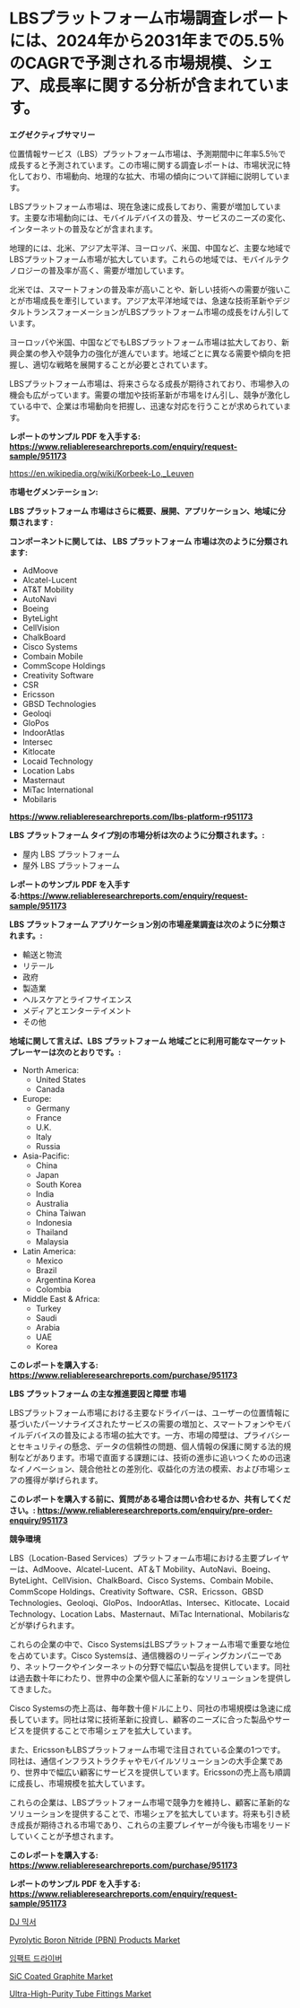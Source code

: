 <p><h1>LBSプラットフォーム市場調査レポートには、2024年から2031年までの5.5％のCAGRで予測される市場規模、シェア、成長率に関する分析が含まれています。</h1></p><p><strong>エグゼクティブサマリー</strong></p>
<p><p>位置情報サービス（LBS）プラットフォーム市場は、予測期間中に年率5.5％で成長すると予測されています。この市場に関する調査レポートは、市場状況に特化しており、市場動向、地理的な拡大、市場の傾向について詳細に説明しています。</p><p>LBSプラットフォーム市場は、現在急速に成長しており、需要が増加しています。主要な市場動向には、モバイルデバイスの普及、サービスのニーズの変化、インターネットの普及などが含まれます。</p><p>地理的には、北米、アジア太平洋、ヨーロッパ、米国、中国など、主要な地域でLBSプラットフォーム市場が拡大しています。これらの地域では、モバイルテクノロジーの普及率が高く、需要が増加しています。</p><p>北米では、スマートフォンの普及率が高いことや、新しい技術への需要が強いことが市場成長を牽引しています。アジア太平洋地域では、急速な技術革新やデジタルトランスフォーメーションがLBSプラットフォーム市場の成長をけん引しています。</p><p>ヨーロッパや米国、中国などでもLBSプラットフォーム市場は拡大しており、新興企業の参入や競争力の強化が進んでいます。地域ごとに異なる需要や傾向を把握し、適切な戦略を展開することが必要とされています。</p><p>LBSプラットフォーム市場は、将来さらなる成長が期待されており、市場参入の機会も広がっています。需要の増加や技術革新が市場をけん引し、競争が激化している中で、企業は市場動向を把握し、迅速な対応を行うことが求められています。</p></p>
<p><strong>レポートのサンプル PDF を入手する: <a href="https://www.reliableresearchreports.com/enquiry/request-sample/951173">https://www.reliableresearchreports.com/enquiry/request-sample/951173</a></strong></p>
<p><a href="https://en.wikipedia.org/wiki/Korbeek-Lo,_Leuven">https://en.wikipedia.org/wiki/Korbeek-Lo,_Leuven</a></p>
<p><strong>市場セグメンテーション:</strong></p>
<p><strong> LBS プラットフォーム 市場はさらに概要、展開、アプリケーション、地域に分類されます :</strong></p>
<p><strong>コンポーネントに関しては、 LBS プラットフォーム 市場は次のように分類されます:</strong></p>
<p><ul><li>AdMoove</li><li>Alcatel-Lucent</li><li>AT&T Mobility</li><li>AutoNavi</li><li>Boeing</li><li>ByteLight</li><li>CellVision</li><li>ChalkBoard</li><li>Cisco Systems</li><li>Combain Mobile</li><li>CommScope Holdings</li><li>Creativity Software</li><li>CSR</li><li>Ericsson</li><li>GBSD Technologies</li><li>Geoloqi</li><li>GloPos</li><li>IndoorAtlas</li><li>Intersec</li><li>Kitlocate</li><li>Locaid Technology</li><li>Location Labs</li><li>Masternaut</li><li>MiTac International</li><li>Mobilaris</li></ul></p>
<p><strong><a href="https://www.reliableresearchreports.com/lbs-platform-r951173">https://www.reliableresearchreports.com/lbs-platform-r951173</a></strong></p>
<p><strong> LBS プラットフォーム タイプ別の市場分析は次のように分類されます。:</strong></p>
<p><ul><li>屋内 LBS プラットフォーム</li><li>屋外 LBS プラットフォーム</li></ul></p>
<p><strong>レポートのサンプル PDF を入手する:<a href="https://www.reliableresearchreports.com/enquiry/request-sample/951173">https://www.reliableresearchreports.com/enquiry/request-sample/951173</a></strong></p>
<p><strong> LBS プラットフォーム アプリケーション別の市場産業調査は次のように分類されます。:</strong></p>
<p><ul><li>輸送と物流</li><li>リテール</li><li>政府</li><li>製造業</li><li>ヘルスケアとライフサイエンス</li><li>メディアとエンターテイメント</li><li>その他</li></ul></p>
<p><strong>地域に関して言えば、LBS プラットフォーム 地域ごとに利用可能なマーケットプレーヤーは次のとおりです。:</strong></p>
<p><ul>
    <li>
        North America:
        <ul>
            <li>United States</li>
            <li>Canada</li>
        </ul>
    </li>
    <li>
        Europe:
        <ul>
            <li>Germany</li>
            <li>France</li>
            <li>U.K.</li>
            <li>Italy</li>
            <li>Russia</li>
        </ul>
    </li>
    <li>
        Asia-Pacific:
        <ul>
            <li>China</li>
            <li>Japan</li>
            <li>South Korea</li>
            <li>India</li>
            <li>Australia</li>
            <li>China Taiwan</li>
            <li>Indonesia</li>
            <li>Thailand</li>
            <li>Malaysia</li>
        </ul>
    </li>
    <li>
        Latin America:
        <ul>
            <li>Mexico</li>
            <li>Brazil</li>
            <li>Argentina Korea</li>
            <li>Colombia</li>
        </ul>
    </li>
    <li>
        Middle East & Africa:
        <ul>
            <li>Turkey</li>
            <li>Saudi</li>
            <li>Arabia</li>
            <li>UAE</li>
            <li>Korea</li>
        </ul>
    </li>
    </ul></p>
<p><strong>このレポートを購入する: <a href="https://www.reliableresearchreports.com/purchase/951173">https://www.reliableresearchreports.com/purchase/951173</a></strong></p>
<p><strong>LBS プラットフォーム の主な推進要因と障壁 市場</strong></p>
<p><p>LBSプラットフォーム市場における主要なドライバーは、ユーザーの位置情報に基づいたパーソナライズされたサービスの需要の増加と、スマートフォンやモバイルデバイスの普及による市場の拡大です。一方、市場の障壁は、プライバシーとセキュリティの懸念、データの信頼性の問題、個人情報の保護に関する法的規制などがあります。市場で直面する課題には、技術の進歩に追いつくための迅速なイノベーション、競合他社との差別化、収益化の方法の模索、および市場シェアの獲得が挙げられます。</p></p>
<p><strong>このレポートを購入する前に、質問がある場合は問い合わせるか、共有してください。: <a href="https://www.reliableresearchreports.com/enquiry/pre-order-enquiry/951173">https://www.reliableresearchreports.com/enquiry/pre-order-enquiry/951173</a></strong></p>
<p><strong>競争環境</strong></p>
<p><p>LBS（Location-Based Services）プラットフォーム市場における主要プレイヤーは、AdMoove、Alcatel-Lucent、AT＆T Mobility、AutoNavi、Boeing、ByteLight、CellVision、ChalkBoard、Cisco Systems、Combain Mobile、CommScope Holdings、Creativity Software、CSR、Ericsson、GBSD Technologies、Geoloqi、GloPos、IndoorAtlas、Intersec、Kitlocate、Locaid Technology、Location Labs、Masternaut、MiTac International、Mobilarisなどが挙げられます。</p><p>これらの企業の中で、Cisco SystemsはLBSプラットフォーム市場で重要な地位を占めています。Cisco Systemsは、通信機器のリーディングカンパニーであり、ネットワークやインターネットの分野で幅広い製品を提供しています。同社は過去数十年にわたり、世界中の企業や個人に革新的なソリューションを提供してきました。</p><p>Cisco Systemsの売上高は、毎年数十億ドルに上り、同社の市場規模は急速に成長しています。同社は常に技術革新に投資し、顧客のニーズに合った製品やサービスを提供することで市場シェアを拡大しています。</p><p>また、EricssonもLBSプラットフォーム市場で注目されている企業の1つです。同社は、通信インフラストラクチャやモバイルソリューションの大手企業であり、世界中で幅広い顧客にサービスを提供しています。Ericssonの売上高も順調に成長し、市場規模を拡大しています。</p><p>これらの企業は、LBSプラットフォーム市場で競争力を維持し、顧客に革新的なソリューションを提供することで、市場シェアを拡大しています。将来も引き続き成長が期待される市場であり、これらの主要プレイヤーが今後も市場をリードしていくことが予想されます。</p></p>
<p><strong>このレポートを購入する: <a href="https://www.reliableresearchreports.com/purchase/951173">https://www.reliableresearchreports.com/purchase/951173</a></strong></p>
<p><strong>レポートのサンプル PDF を入手する: <a href="https://www.reliableresearchreports.com/enquiry/request-sample/951173">https://www.reliableresearchreports.com/enquiry/request-sample/951173</a></strong><strong></strong></p>
<p><p><a href="https://medium.com/@iarhbiqv81/dj-%EB%AF%B9%EC%84%9C-%EC%8B%9C%EC%9E%A5-%EC%8B%9C%EC%9E%A5-%EC%84%B8%EB%B6%84%ED%99%94-%EC%A7%80%EB%A6%AC%EC%A0%81-%EC%A7%80%EC%97%AD-%EB%B0%8F-2031%EB%85%84%EA%B9%8C%EC%A7%80%EC%9D%98-%EC%8B%9C%EC%9E%A5-%EC%98%88%EC%B8%A1-1a19916e6d56">DJ 믹서</a></p><p><a href="https://issuu.com/reportprime-2/docs/pyrolytic-boron-nitride-pbn-products-market-size-2">Pyrolytic Boron Nitride (PBN) Products Market</a></p><p><a href="https://medium.com/@iarhbiqv81/%EC%9E%84%ED%8C%A9%ED%8A%B8-%EB%93%9C%EB%9D%BC%EC%9D%B4%EB%B2%84-%EC%8B%9C%EC%9E%A5-2024%EB%85%84%EB%B6%80%ED%84%B0-2031%EB%85%84%EA%B9%8C%EC%A7%80%EC%9D%98-%EA%B8%80%EB%A1%9C%EB%B2%8C-%EC%8B%9C%EC%9E%A5-%EB%8F%99%ED%96%A5%EA%B3%BC-%ED%8C%90%EB%A7%A4-%EB%8F%99%ED%96%A5-a89a318a912d">임팩트 드라이버</a></p><p><a href="https://medium.com/@barbarakbess8920/emerging-trends-in-sic-coated-graphite-market-global-outlook-and-future-prospects-from-2024-2031-3278ca481bbd">SiC Coated Graphite Market</a></p><p><a href="https://issuu.com/reportprime-2/docs/ultra-high-purity-tube-fittings-market-size-2030.p">Ultra-High-Purity Tube Fittings Market</a></p></p>